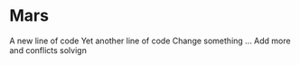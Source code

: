 # Mars
A new line of code
Yet another line of code
Change something ...
Add more and conflicts solvign
